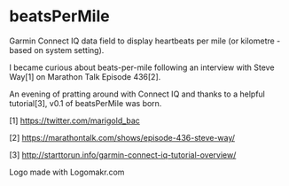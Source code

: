 # beatsPerMile
Garmin Connect IQ data field to display heartbeats per mile (or kilometre - based on system setting).

I became curious about beats-per-mile following an interview with Steve Way[1] on Marathon Talk Episode 436[2].

An evening of pratting around with Connect IQ and thanks to a helpful tutorial[3], v0.1 of beatsPerMile was born.


[1] https://twitter.com/marigold_bac

[2] https://marathontalk.com/shows/episode-436-steve-way/

[3] http://starttorun.info/garmin-connect-iq-tutorial-overview/

Logo made with Logomakr.com